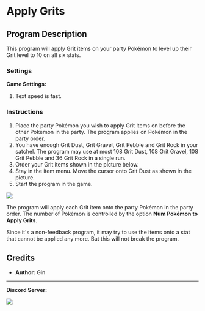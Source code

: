 # Apply Grits


## Program Description

This program will apply Grit items on your party Pokémon to level up their Grit level to 10 on all six stats.


### Settings

**Game Settings:**
1. Text speed is fast.


### Instructions

1. Place the party Pokémon you wish to apply Grit items on before the other Pokémon in the party.
The program applies on Pokémon in the party order.
2. You have enough Grit Dust, Grit Gravel, Grit Pebble and Grit Rock in your satchel.
The program may use at most 108 Grit Dust, 108 Grit Gravel, 108 Grit Pebble and 36 Grit Rock in a single run.
3. Order your Grit items shown in the picture below.
4. Stay in the item menu. Move the cursor onto Grit Dust as shown in the picture.
5. Start the program in the game.

<img src="../images/ApplyGrits-0.jpg">

The program will apply each Grit item onto the party Pokémon in the party order.
The number of Pokémon is controlled by the option **Num Pokémon to Apply Grits**.

Since it's a non-feedback program, it may try to use the items onto a stat that cannot be applied any more. But this will not break the program.



## Credits

- **Author:** Gin



<hr>

**Discord Server:** 

[<img src="https://canary.discordapp.com/api/guilds/695809740428673034/widget.png?style=banner2">](https://discord.gg/cQ4gWxN)
